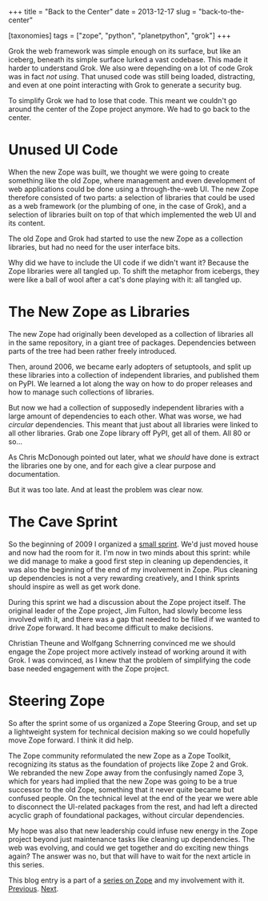 +++
title = "Back to the Center"
date = 2013-12-17
slug = "back-to-the-center"

[taxonomies]
tags = ["zope", "python", "planetpython", "grok"]
+++

Grok the web framework was simple enough on its surface, but like an
iceberg, beneath its simple surface lurked a vast codebase. This made it
harder to understand Grok. We also were depending on a lot of code Grok
was in fact _not using_. That unused code was still being loaded,
distracting, and even at one point interacting with Grok to generate a
security bug.

To simplify Grok we had to lose that code. This meant we couldn't go
around the center of the Zope project anymore. We had to go back to the
center.

# Unused UI Code

When the new Zope was built, we thought we were going to create
something like the old Zope, where management and even development of
web applications could be done using a through-the-web UI. The new Zope
therefore consisted of two parts: a selection of libraries that could be
used as a web framework (or the plumbing of one, in the case of Grok),
and a selection of libraries built on top of that which implemented the
web UI and its content.

The old Zope and Grok had started to use the new Zope as a collection
libraries, but had no need for the user interface bits.

Why did we have to include the UI code if we didn't want it? Because the
Zope libraries were all tangled up. To shift the metaphor from icebergs,
they were like a ball of wool after a cat's done playing with it: all
tangled up.

# The New Zope as Libraries

The new Zope had originally been developed as a collection of libraries
all in the same repository, in a giant tree of packages. Dependencies
between parts of the tree had been rather freely introduced.

Then, around 2006, we became early adopters of setuptools, and split up
these libraries into a collection of independent libraries, and
published them on PyPI. We learned a lot along the way on how to do
proper releases and how to manage such collections of libraries.

But now we had a collection of supposedly independent libraries with a
large amount of dependencies to each other. What was worse, we had
_circular_ dependencies. This meant that just about all libraries were
linked to all other libraries. Grab one Zope library off PyPI, get all
of them. All 80 or so...

As Chris McDonough pointed out later, what we _should_ have done is
extract the libraries one by one, and for each give a clear purpose and
documentation.

But it was too late. And at least the problem was clear now.

# The Cave Sprint

So the beginning of 2009 I organized a [small
sprint](/posts/cleaning-up-zope-3-s-dependencies).
We'd just moved house and now had the room for it. I'm now in two minds
about this sprint: while we did manage to make a good first step in
cleaning up dependencies, it was also the beginning of the end of my
involvement in Zope. Plus cleaning up dependencies is not a very
rewarding creatively, and I think sprints should inspire as well as get
work done.

During this sprint we had a discussion about the Zope project itself.
The original leader of the Zope project, Jim Fulton, had slowly become
less involved with it, and there was a gap that needed to be filled if
we wanted to drive Zope forward. It had become difficult to make
decisions.

Christian Theune and Wolfgang Schnerring convinced me we should engage
the Zope project more actively instead of working around it with Grok. I
was convinced, as I knew that the problem of simplifying the code base
needed engagement with the Zope project.

# Steering Zope

So after the sprint some of us organized a Zope Steering Group, and set
up a lightweight system for technical decision making so we could
hopefully move Zope forward. I think it did help.

The Zope community reformulated the new Zope as a Zope Toolkit,
recognizing its status as the foundation of projects like Zope 2 and
Grok. We rebranded the new Zope away from the confusingly named Zope 3,
which for years had implied that the new Zope was going to be a true
successor to the old Zope, something that it never quite became but
confused people. On the technical level at the end of the year we were
able to disconnect the UI-related packages from the rest, and had left a
directed acyclic graph of foundational packages, without circular
dependencies.

My hope was also that new leadership could infuse new energy in the Zope
project beyond just maintenance tasks like cleaning up dependencies. The
web was evolving, and could we get together and do exciting new things
again? The answer was no, but that will have to wait for the next
article in this series.

This blog entry is a part of a [series on
Zope](/posts/my-exit-from-zope) and my
involvement with it.
[Previous](/posts/implementing-grok).
[Next](/posts/the-centre-cannot-hold).
